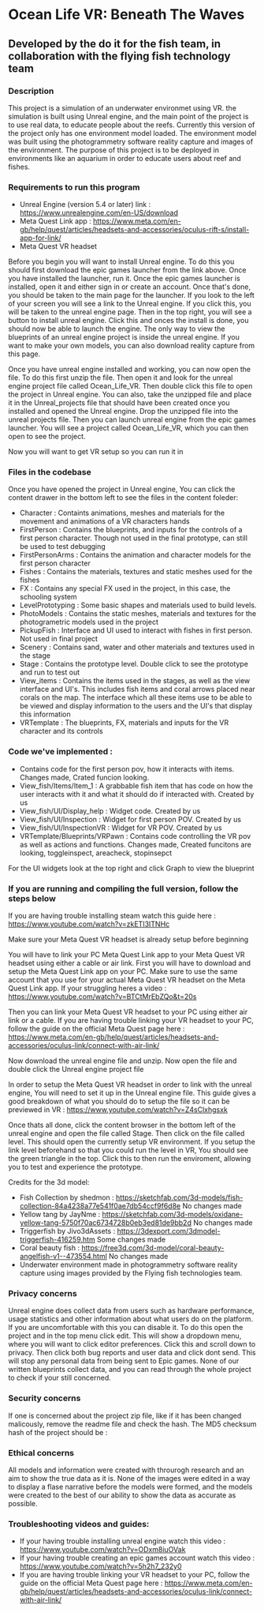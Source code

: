 # Ocean Life VR: Beneath The Waves
## Developed by the do it for the fish team, in collaboration with the flying fish technology team

### Description 
This project is a simulation of an underwater environmet using VR. the simulation is built using Unreal engine, and the main point of the project is to use real data, to educate people about the reefs. Currently this version of the project only has one environment model loaded. The environment model was built using the photogrammetry software reality capture and images of the environment. The purpose of this project is to be deployed in environments like an aquarium in order to educate users about reef and fishes.

### Requirements to run this program
- Unreal Engine (version 5.4 or later) link : https://www.unrealengine.com/en-US/download
- Meta Quest Link app : https://www.meta.com/en-gb/help/quest/articles/headsets-and-accessories/oculus-rift-s/install-app-for-link/
- Meta Quest VR headset

Before you begin you will want to install Unreal engine. To do this you should first download the epic games launcher from the link above. Once you have installed the launcher, run it. Once the epic games 
launcher is installed, open it and either sign in or create an account. Once that's done, you should be taken to the main page for the launcher. If you look to the left of your screen you will see a link to the Unreal engine. If you click this, you will be taken to the unreal engine page. Then in the top right, you will see a button to install unreal engine. Click this and onces the install is done, you should now be able to launch the engine. The only way to view the blueprints of an unreal engine project is inside the unreal engine. If you want to make your own models, you can also download reality capture from this page. 

Once you have unreal engine installed and working, you can now open the file. To do this first unzip the file. Then open it and look for the unreal engine project file called Ocean_Life_VR. Then double click this file to open the project in Unreal engine. You can also, take the unzipped file and place it in the Unreal_projects file that should have been created once you installed and opened the Unreal engine. Drop the unzipped file into the unreal projects file. Then you can launch unreal engine from the epic games launcher. You will see a project called Ocean_Life_VR, which you can then open to see the project.

Now you will want to get VR setup so you can run it in 

### Files in the codebase
Once you have opened the project in Unreal engine, You can click the content drawer in the bottom left to see the files in the content foleder: 
- Character : Containts animations, meshes and materials for the movement and animations of a VR characters hands 
- FirstPerson : Contains the blueprints, and inputs for the controls of a first person character. Though not used in the final prototype, can still be used to test debugging
- FirstPersonArms : Contains the animation and character models for the first person character
- Fishes : Contains the materials, textures and static meshes used for the fishes
- FX : Contains any special FX used in the project, in this case, the schooling system
- LevelPrototyping : Some basic shapes and materials used to build levels.
- PhotoModels : Contains the static meshes, materials and textures for the photogrametric models used in the project
- PickupFish : Interface and UI used to interact with fishes in first person. Not used in final project
- Scenery : Contains sand, water and other materials and textures used in the stage
- Stage : Contains the prototype level. Double click to see the prototype and run to test out
- View_items : Contains the items used in the stages, as well as the view interface and UI's. This includes fish items and coral arrows placed near corals on the map. The interface which all these items use to be able to be viewed and display information to the users and the UI's that display this information
- VRTemplate : The blueprints, FX, materials and inputs for the VR character and its controls

### Code we've implemented : 
- Contains code for the first person pov, how it interacts with items. Changes made, Crated funcion looking. 
- View_fish/Items/Item_1 : A grabbable fish item that has code on how the user interacts with it and what it should do if interacted with. Created by us
- View_fish/UI/Display_help : Widget code. Created by us
- View_fish/UI/Inspection : Widget for first person POV. Created by us
- View_fish/UI/InspectionVR : Widget for VR POV. Created by us
- VRTemplate/Blueprints/VRPawn : Contains code controlling the VR pov as well as actions and functions. Changes made, Created funcitons are looking, toggleinspect, areacheck, stopinsepct

For the UI widgets look at the top right and click Graph to view the blueprint

### If you are running and compiling the full version, follow the steps below
If you are having trouble installing steam watch this guide here : https://www.youtube.com/watch?v=zkETI3ITNHc

Make sure your Meta Quest VR headset is already setup before beginning

You will have to link your PC Meta Quest Link app to your Meta Quest VR headset using either a cable or air link. First you will have to download and setup the Meta Quest Link app on your PC. Make sure to use the same account that you use for your actual Meta Quest VR headset on the Meta Quest Link app. If your struggling heres a video : https://www.youtube.com/watch?v=BTCtMrEbZQo&t=20s

Then you can link your Meta Quest VR headset to your PC using either air link or a cable. If you are having trouble linking your VR headset to your PC, follow the guide on the official Meta Quest page here : https://www.meta.com/en-gb/help/quest/articles/headsets-and-accessories/oculus-link/connect-with-air-link/

Now download the unreal engine file and unzip. Now open the file and double click the Unreal engine project file

In order to setup the Meta Quest VR headset in order to link with the unreal engine, You will need to set it up in the Unreal engine file. This guide gives a good breakdown of what you should do to setup the file so it can be previewed in VR : https://www.youtube.com/watch?v=Z4sClxhgsxk

Once thats all done, click the content browser in the bottom left of the unreal engine and open the file called Stage. Then click on the file called level. This should open the currently setup VR environment. If you setup the link level beforehand so that you could run the level in VR, You should see the green triangle in the top. Click this to then run the enviroment, allowing you to test and experience the prototype.

Credits for the 3d model: 
- Fish Collection by shedmon : https://sketchfab.com/3d-models/fish-collection-84a4238a77e541f0ae7db54ccf9f6d8e No changes made
- Yellow tang by JayNme : https://sketchfab.com/3d-models/oxidane-yellow-tang-5750f70ac6734728b0eb3ed81de9bb2d No changes made
- Triggerfish by Jivo3dAssets : https://3dexport.com/3dmodel-triggerfish-416259.htm Some changes made
- Coral beauty fish : https://free3d.com/3d-model/coral-beauty-angelfish-v1--473554.html No changes made
- Underwater environment made in photogrammetry software reality capture using images provided by the Flying fish technologies team. 

### Privacy concerns
Unreal engine does collect data from users such as hardware performance, usage statistics and other information about what users do on the platform. If you are uncomfortable with this you can disable it. To do this open the project and in the top menu click edit. This will show a dropdown menu, where you will want to click editor preferences. Click this and scroll down to privacy. Then click both bug reports and user data and click dont send. This will stop any personal data from being sent to Epic games. None of our written blueprints collect data, and you can read through the whole project to check if your still concerned.

### Security concerns
If one is concerned about the project zip file, like if it has been changed malicously, remove the readme file and check the hash. The MD5 checksum hash of the project should be :  

### Ethical concerns
All models and information were created with throurogh research and an aim to show the true data as it is. None of the images were edited in a way to display a flase narrative before the models were formed, and the models were created to the best of our ability to show the data as accurate as possible. 

### Troubleshooting videos and guides:
- If your having trouble installing unreal engine watch this video : https://www.youtube.com/watch?v=ODxm8iuOVak
- If your having trouble creating an epic games account watch this video : https://www.youtube.com/watch?v=5h2h7_232y0
- If you are having trouble linking your VR headset to your PC, follow the guide on the official Meta Quest page here : https://www.meta.com/en-gb/help/quest/articles/headsets-and-accessories/oculus-link/connect-with-air-link/
